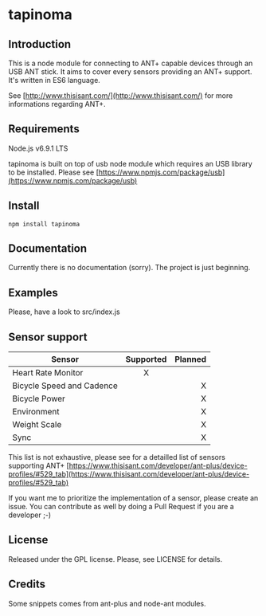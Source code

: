 tapinoma
===

Introduction
------------
This is a node module for connecting to ANT+ capable devices through an USB ANT stick. It aims to cover every sensors providing an ANT+ support. It's written in ES6 language.

See [http://www.thisisant.com/](http://www.thisisant.com/) for more informations regarding ANT+.

Requirements
-------
Node.js v6.9.1 LTS

tapinoma is built on top of usb node module which requires an USB library to be installed. Please see [https://www.npmjs.com/package/usb](https://www.npmjs.com/package/usb)

Install
-------

```
npm install tapinoma
```


Documentation
-------------
Currently there is no documentation (sorry). The project is just beginning.


Examples
-------------
Please, have a look to src/index.js

Sensor support
-------------

|          Sensor           |      Supported      |  Planned |
|---------------------------|:-------------------:|---------:|
| Heart Rate Monitor        |          X          |          |
| Bicycle Speed and Cadence |                     |     X    |
| Bicycle Power             |                     |     X    |
| Environment               |                     |     X    |
| Weight Scale              |                     |     X    |
| Sync                      |                     |     X    |

This list is not exhaustive, please see for a detailled list of sensors supporting ANT+ [https://www.thisisant.com/developer/ant-plus/device-profiles/#529_tab](https://www.thisisant.com/developer/ant-plus/device-profiles/#529_tab)

If you want me to prioritize the implementation of a sensor, please create an issue. You can contribute as well by doing a Pull Request if you are a developer ;-)

License
-------
Released under the GPL license. Please, see LICENSE for details.


Credits
-------
Some snippets comes from ant-plus and node-ant modules.
